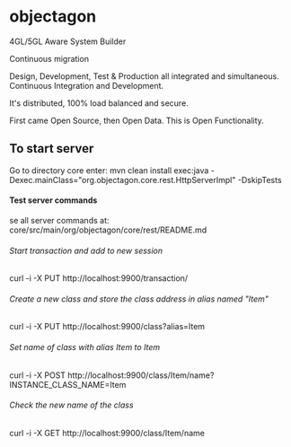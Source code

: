 objectagon
==========

4GL/5GL Aware System Builder

Continuous migration

Design, Development, Test & Production all integrated and simultaneous.
Continuous Integration and Development.
  
It's distributed, 100% load balanced and secure.

First came Open Source, then Open Data. This is Open Functionality.
  
##  To start server

Go to directory core
enter:
mvn clean install exec:java -Dexec.mainClass="org.objectagon.core.rest.HttpServerImpl" -DskipTests

#### Test server commands

se all server commands at: 
core/src/main/org/objectagon/core/rest/README.md

###### Start transaction and add to new session
curl -i -X PUT http://localhost:9900/transaction/
###### Create a new class and store the class address in alias named "Item" 
curl -i -X PUT http://localhost:9900/class?alias=Item
###### Set name of class with alias Item to Item
curl -i -X POST http://localhost:9900/class/Item/name?INSTANCE_CLASS_NAME=Item
###### Check the new name of the class
curl -i -X GET http://localhost:9900/class/Item/name

